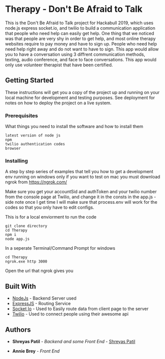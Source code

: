 # Therapy - Don't Be Afraid to Talk

This is the Don't Be Afraid to Talk project for Hackabull 2019, which uses node.js express socket.io, and twilio to build a communication application that people who need help can easily get help. One thing that we noticed was that people are very shy in order to get help, and most online therapy websites require to pay money and have to sign up. People who need help need help right away and do not want to have to sign. This app would allow you to have a conversation using 3 diffrent communication methods, texting, audio conference, and face to face conversations. This app would only use volunteer therapist that have been certified.

## Getting Started

These instructions will get you a copy of the project up and running on your local machine for development and testing purposes. See deployment for notes on how to deploy the project on a live system.

### Prerequisites

What things you need to install the software and how to install them

```
latest version of node js
npm
twilio authentication codes
browser

```

### Installing

A step by step series of examples that tell you how to get a development env running on windows only
if you want to test on mac you must download ngrok from https://ngrok.com/

Make sure you get your accountSid and authToken and your twilio number from the console page at Twilio, and change it in the consts in the app.js - side note once I get time I will make sure that process.env will work for the codes so that you only have to edit configs.

This is for a local enviorment to run the code

```
git clone directory
cd Therapy
npm i
node app.js
```
In a seperate Terminal/Command Prompt for windows
```
cd Therapy
ngrok.exe http 3000
```
Open the url that ngrok gives you




## Built With

* [NodeJs](https://nodejs.org/en/) - Backend Server used
* [ExpressJS](https://expressjs.com/) - Routing Service
* [Socket Io](https://socket.io/) - Used to Easily route data from client page to the server
* [Twilio](http://twilio.com) - Used to connect people using their awesome api


## Authors

* **Shreyas Patil** - *Backend and some Front End* - [Shreyas Patil](https://github.com/ShreyasP1a)

* **Annie Brey** - *Front End* 


